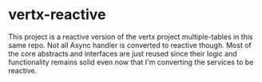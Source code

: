 # vertx-reactive
This project is a reactive version of the vertx project multiple-tables in this same repo.
Not all Async handler is converted to reactive though. Most of the core abstracts and interfaces are just reused since their logic and functionality remains solid even now that I'm converting the services to be reactive.